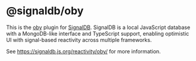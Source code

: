 # @signaldb/oby

This is the [oby](https://github.com/vobyjs/oby) plugin for [SignalDB](https://github.com/maxnowack/signaldb). SignalDB is a local JavaScript database with a MongoDB-like interface and TypeScript support, enabling optimistic UI with signal-based reactivity across multiple frameworks.

See https://signaldb.js.org/reactivity/oby/ for more information.
